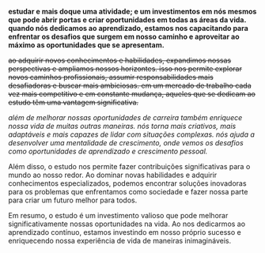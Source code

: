 
**estudar e mais doque uma atividade; e um investimentos em nós mesmos que pode abrir portas e criar oportunidades em todas as áreas da vida. quando nós dedicamos ao aprendizado, estamos nos capacitando para enfrentar os desafios que surgem em nosso caminho e aproveitar ao máximo as oportunidades que se apresentam.**

~~ao adquirir novos conhecimentos e habilidades, expandimos nossas perspectivas e ampliamos nossos horizontes. isso nos permite explorar novos caminhos profissionais, assumir responsabilidades mais desafiadoras e buscar mais ambiciosas. em um mercado de trabalho cada vez mais competitivo e em  constante mudança, aqueles que se dedicam ao estudo têm uma vantagem significativa.~~

*além de melhorar nossas oportunidades de carreira também enriquece nossa vida de muitas outras maneiras. nós torna mais criativos, mais adaptáveis e mais capazes de lidar com situações complexas. nós ajuda a desenvolver uma mentalidade de crescimento, onde vemos os desafios como oportunidades de aprendizado e crescimento pessoal.*

Além disso, o estudo nos permite fazer contribuições significativas para o mundo ao nosso redor. Ao dominar novas habilidades e adquirir conhecimentos especializados, podemos encontrar soluções inovadoras para os problemas que enfrentamos como sociedade e fazer nossa parte para criar um futuro melhor para todos. 

Em resumo, o estudo é um investimento valioso que pode melhorar significativamente nossas oportunidades na vida. Ao nos dedicarmos ao aprendizado contínuo, estamos investindo em nosso próprio sucesso e enriquecendo nossa experiência de vida de maneiras inimagináveis.

